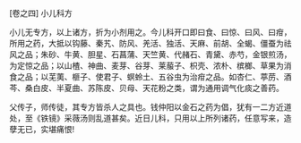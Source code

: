 [卷之四] 小儿科方

小儿无专方，以上诸方，折为小剂用之。今儿科开口即曰食、曰惊、曰风、曰疳，所用之药，大抵以钩藤、秦艽、防风、羌活、独活、天麻、前胡、全蝎、僵蚕为祛风之品；朱砂、牛黄、胆星、石菖蒲、天竺黄、代赭石、青黛、赤芍，金银煎汤，为定惊之品；以山楂、神曲、麦芽、谷芽、莱菔子、枳壳、浓朴、槟榔、草果为消食之品；以芜荑、榧子、使君子、螟蛉土、五谷虫为治疳之品。如杏仁、葶苈、酒芩、桑白皮、半夏曲、苏陈皮、贝母、天花粉之类，谓为通用调气化痰之善药。

父传子，师传徒，其专方皆杀人之具也。钱仲阳以金石之药为倡，犹有一二方近道处，至《铁镜》采薇汤则乱道甚矣。近日儿科，只用以上所列诸药，任意写来，造孽无已，实堪痛恨!

